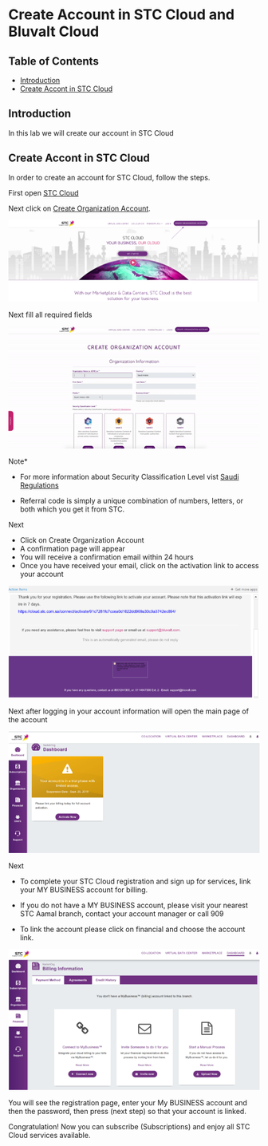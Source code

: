 # Create Account in STC Cloud and Bluvalt Cloud


## Table of Contents
* [Introduction](#introduction)
* [Create Accont in STC Cloud](#create-accont-in-stc-cloud)



## Introduction
In this lab we will create our account in STC Cloud


## Create Accont in STC Cloud
In order to create an account for STC Cloud, follow the steps.

First open [STC Cloud](https://cloud.stc.com.sa/ "STC Cloud")

Next click on [Create Organization Account](https://cloud.stc.com.sa/customer/request-registration/ "create organization account").


![](images/stccloud1.png)

Next fill all required fields

![](images/stccloud1.gif) 


Note*
* For more information about Security Classification Level vist [Saudi Regulations](https://cloud.stc.com.sa/saudi-regulations/ "saudi-regulations")

* Referral code is simply a unique combination of numbers, letters, or both which you get it from STC.

Next
* Click on Create Organization Account
* A confirmation page will appear
* You will receive a confirmation email within 24 hours
* Once you have received your email, click on the activation link to access your account

![](images/stccloud2.png)


Next after logging in your account information will open the main page of the account

![](images/stccloud3.png)

Next
* To complete your STC Cloud registration and sign up for services, link your MY BUSINESS account for billing.

* If you do not have a MY BUSINESS account, please visit your nearest STC Aamal branch, contact your account manager or call 909

* To link the account please click on financial and choose the account link.

![](images/stccloud4.png)

You will see the registration page, enter your My BUSINESS account and then the password, then press (next step) so that your account is linked.

Congratulation!
Now you can subscribe (Subscriptions) and enjoy all STC Cloud services available.
